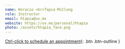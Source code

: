 ```yaml
---
name: Horacio <br>Tapia-McClung
role: Instructor
email: htapia@uv.mx
website: https://uv.mx/personal/htapia
photo: /assets/htapia_face.png
---
```


[Ctrl-click to schedule an appointment](https://teams.microsoft.com/_#/scheduling-form/?conversationId=19:15cd6a92462c4db1a6873c97d8282249@thread.tacv2&isGroup=true){: .btn .btn-outline }
